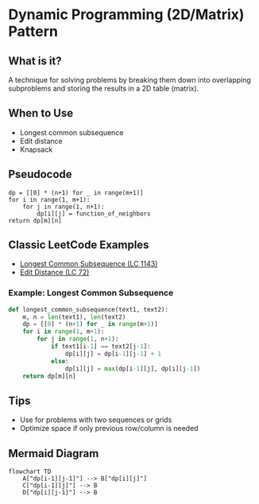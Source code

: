 # Dynamic Programming (2D/Matrix) Pattern

## What is it?
A technique for solving problems by breaking them down into overlapping subproblems and storing the results in a 2D table (matrix).

## When to Use
- Longest common subsequence
- Edit distance
- Knapsack

## Pseudocode
```text
dp = [[0] * (n+1) for _ in range(m+1)]
for i in range(1, m+1):
    for j in range(1, n+1):
        dp[i][j] = function_of_neighbors
return dp[m][n]
```

## Classic LeetCode Examples
- [Longest Common Subsequence (LC 1143)](https://leetcode.com/problems/longest-common-subsequence/)
- [Edit Distance (LC 72)](https://leetcode.com/problems/edit-distance/)

### Example: Longest Common Subsequence
```python
def longest_common_subsequence(text1, text2):
    m, n = len(text1), len(text2)
    dp = [[0] * (n+1) for _ in range(m+1)]
    for i in range(1, m+1):
        for j in range(1, n+1):
            if text1[i-1] == text2[j-1]:
                dp[i][j] = dp[i-1][j-1] + 1
            else:
                dp[i][j] = max(dp[i-1][j], dp[i][j-1])
    return dp[m][n]
```

## Tips
- Use for problems with two sequences or grids
- Optimize space if only previous row/column is needed

## Mermaid Diagram

```mermaid
flowchart TD
    A["dp[i-1][j-1]"] --> B["dp[i][j]"]
    C["dp[i-1][j]"] --> B
    D["dp[i][j-1]"] --> B
``` 